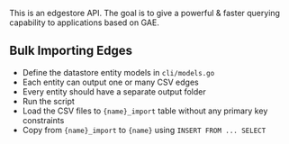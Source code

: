 This is an edgestore API. The goal is to give a powerful & faster querying capability to applications based on GAE.

## Bulk Importing Edges

- Define the datastore entity models in `cli/models.go`
- Each entity can output one or many CSV edges
- Every entity should have a separate output folder
- Run the script
- Load the CSV files to `{name}_import` table without any primary key constraints
- Copy from `{name}_import` to `{name}` using `INSERT FROM ... SELECT`
